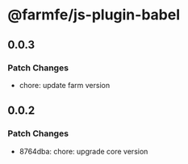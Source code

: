 # @farmfe/js-plugin-babel

## 0.0.3

### Patch Changes

- chore: update farm version

## 0.0.2

### Patch Changes

- 8764dba: chore: upgrade core version
